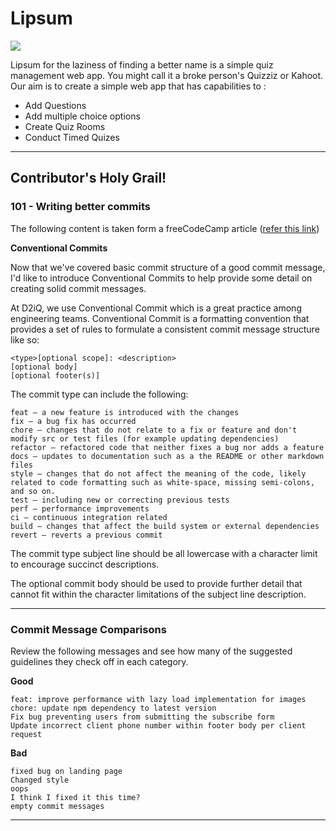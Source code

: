 # Lipsum

![](https://y.yarn.co/89e0c3fe-0ce7-4c4b-a348-a5a571b7544f_text.gif)


Lipsum for the laziness of finding a better name is a simple quiz management web app. You might call it a broke person's Quizziz or Kahoot. Our aim is to create a simple web app that has capabilities to :
-  Add Questions
-  Add multiple choice options
-  Create Quiz Rooms
-  Conduct Timed Quizes
  


---

## Contributor's Holy Grail!

### 101 - Writing better commits

The following content is taken form a freeCodeCamp article ([refer this link](https://www.freecodecamp.org/news/how-to-write-better-git-commit-messages/))



**Conventional Commits**

Now that we've covered basic commit structure of a good commit message, I'd like to introduce Conventional Commits to help provide some detail on creating solid commit messages.

At D2iQ, we use Conventional Commit which is a great practice among engineering teams. Conventional Commit is a formatting convention that provides a set of rules to formulate a consistent commit message structure like so:

```
<type>[optional scope]: <description>
[optional body]
[optional footer(s)]
```

The commit type can include the following:

    feat – a new feature is introduced with the changes
    fix – a bug fix has occurred
    chore – changes that do not relate to a fix or feature and don't modify src or test files (for example updating dependencies)
    refactor – refactored code that neither fixes a bug nor adds a feature
    docs – updates to documentation such as a the README or other markdown files
    style – changes that do not affect the meaning of the code, likely related to code formatting such as white-space, missing semi-colons, and so on.
    test – including new or correcting previous tests
    perf – performance improvements
    ci – continuous integration related
    build – changes that affect the build system or external dependencies
    revert – reverts a previous commit 

The commit type subject line should be all lowercase with a character limit to encourage succinct descriptions.

The optional commit body should be used to provide further detail that cannot fit within the character limitations of the subject line description.

---
### Commit Message Comparisons

Review the following messages and see how many of the suggested guidelines they check off in each category.

**Good**

    feat: improve performance with lazy load implementation for images
    chore: update npm dependency to latest version
    Fix bug preventing users from submitting the subscribe form
    Update incorrect client phone number within footer body per client request

**Bad**

    fixed bug on landing page
    Changed style
    oops
    I think I fixed it this time?
    empty commit messages

---
